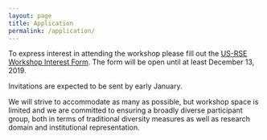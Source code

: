 ```yaml
---
layout: page
title: Application
permalink: /application/
---
```


To express interest in attending the workshop please fill out the
[US-RSE Workshop Interest Form](https://forms.gle/tzronZUGdUTT9zzb9).
The form will be open until at least December 13, 2019.

Invitations are expected to be sent by early January.

We will strive to accommodate as many as possible, but workshop space is limited
and we are committed to ensuring a broadly diverse participant group, both in
terms of traditional diversity measures as well as research domain and institutional
representation.
